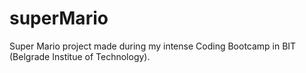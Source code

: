 # superMario
Super Mario project made during my intense Coding Bootcamp in BIT (Belgrade Institue of Technology).
